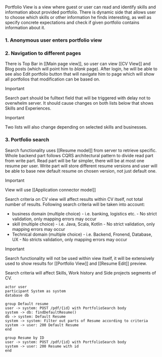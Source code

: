Portfolio View is a view where guest or user can read and identify skills and information about provided portfolio. There is dynamic side that allows user to choose which skills or other information he finds interesting, as well as specify concrete expectations and check if given portfolio contains information about it.
### 1. Anonymous user enters portfolio view


### 2. Navigation to different pages

There is Top Bar in [[Main page view]], so user can view [[CV View]] and Blog posts (which will point him to _blank_ page). After login, he will be able to see also Edit portfolio button that will navigate him to page which will show all portfolios that modification can be based on. 

> [!IMPORTANT]
>Search part should be fulltext field that will be triggered with delay not to overwhelm server. It should cause changes on both lists below that shows Skills and Experiences. 

> [!IMPORTANT]
> Two lists will also change depending on selected skills and businesses.

### 3. Portfolio search

Search functionality uses [[Resume model]] from server to retrieve specific. Whole backend part follows CQRS architectural pattern to divide read part from write part. Read part will be far simpler, there will be at most one resume per user. Write part will store different resume versions and user will be able to base new default resume on chosen version, not just default one.

>[!Important]
>View will use [[Application connector model]]

Search criteria on CV view will affect results within CV itself, not total number of results. Following search criteria will be taken into account:
- business domain (multiple choice) - i.e. banking, logistics etc. - No strict validation, only mapping errors may occur
- skill (multiple choice) - i.e. Java, Scala, Kotlin - No strict validation, only mapping errors may occur
- Technical domain (multiple choice) - i.e. Backend, Fronend, Database, UX - No stricts validation, only mapping errors may occur

>[!important]
Search functionality will not be used within view itself, it will be extensively used to show results for [[Portfolio View]] and [[Resume Edit]] preview.

Search criteria will affect Skills, Work history and Side projects segments of CV.

```plantuml
actor user
participant System as system
database db

group Default resume
user -> system: POST /pdf/{id} with PortfolioSearch body
system -> db: findDefaultResume()
db -> system: Default Resume
system -> system: Filter out parts of Resume according to criteria
system -> user: 200 Default Resume
end

group Resume by ID
user -> system: POST /pdf/{id} with PortfolioSearch body
system -> user: 200 Resume with id
end

```
